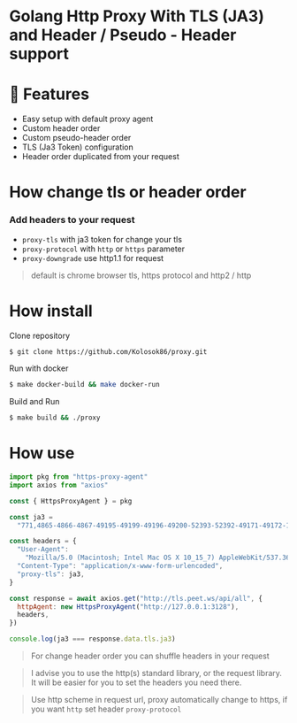 # Golang Http Proxy With TLS (JA3) and Header / Pseudo - Header support

# 🚀 Features

- Easy setup with default proxy agent
- Custom header order
- Custom pseudo-header order
- TLS (Ja3 Token) configuration
- Header order duplicated from your request

# How change tls or header order

### Add headers to your request 
- `proxy-tls` with ja3 token for change your tls 
- `proxy-protocol` with `http` or `https` parameter 
- `proxy-downgrade` use http1.1 for request

> default is chrome browser tls, https protocol and http2 / http

# How install

Clone repository

```bash
$ git clone https://github.com/Kolosok86/proxy.git
```
Run with docker
```bash
$ make docker-build && make docker-run
```
Build and Run
```bash
$ make build && ./proxy
```

# How use

```js
import pkg from "https-proxy-agent"
import axios from "axios"

const { HttpsProxyAgent } = pkg

const ja3 =
  "771,4865-4866-4867-49195-49199-49196-49200-52393-52392-49171-49172-156-157-47-53,10-18-23-11-13-35-27-43-16-5-65281-45-17513-51-0-21,29-23-24,0"

const headers = {
  "User-Agent":
    "Mozilla/5.0 (Macintosh; Intel Mac OS X 10_15_7) AppleWebKit/537.36 (KHTML, like Gecko) Chrome/110.0.0.0 Safari/537.36",
  "Content-Type": "application/x-www-form-urlencoded",
  "proxy-tls": ja3,
}

const response = await axios.get("http://tls.peet.ws/api/all", {
  httpAgent: new HttpsProxyAgent("http://127.0.0.1:3128"),
  headers,
})

console.log(ja3 === response.data.tls.ja3)
```


> For change header order you can shuffle headers in your request

> I advise you to use the http(s) standard library, or the request library. It will be easier for you to set the headers you need there.

> Use http scheme in request url, proxy automatically change to https, if you want `http` set header `proxy-protocol`